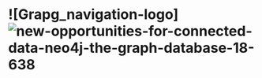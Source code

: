 # ![Grapg_navigation-logo]![new-opportunities-for-connected-data-neo4j-the-graph-database-18-638](https://user-images.githubusercontent.com/55833857/71782890-f144f300-2fe7-11ea-9b1e-f9d74e25cb5f.jpg)
